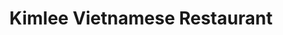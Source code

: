 ---
title: Kimlee Vietnamese Restaurant
lng: -76.832
lat: 40.335
color: '#31225D'
type: Vietnamese
address: 4141 Linglestown Rd, Harrisburg, PA 17112
rating: 5
tags: 
  - pho
  - spring rolls
  - coffee
---